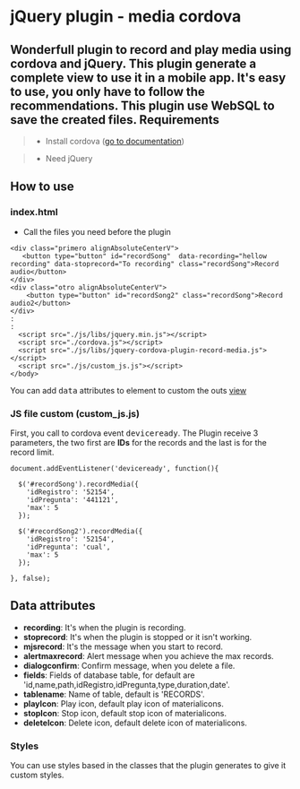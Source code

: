 jQuery plugin - media cordova
===================

Wonderfull plugin to record and play media using cordova and jQuery. This plugin generate a complete view to use it in a **mobile app**. It's easy to use,  you only have to follow the recommendations. This plugin use WebSQL to save the created files.
Requirements
-------

>- Install cordova ([go to documentation](http://cordova.apache.org/docs/en/latest/guide/platforms/android/index.html))

>- Need jQuery

How to use
-------
### index.html
- Call  the files you need before the plugin

```
<div class="primero alignAbsoluteCenterV">
   <button type="button" id="recordSong"  data-recording="hellow recording" data-stoprecord="To recording" class="recordSong">Record audio</button>
</div>
<div class="otro alignAbsoluteCenterV">
    <button type="button" id="recordSong2" class="recordSong">Record audio2</button>
</div>
:
:
  <script src="./js/libs/jquery.min.js"></script>
  <script src="./cordova.js"></script>
  <script src="./js/libs/jquery-cordova-plugin-record-media.js"></script>
  <script src="./js/custom_js.js"></script>
</body>
```
You can add <kbd>data</kbd> attributes to element to custom the outs [view](#data_attributes)
### JS file custom (custom_js.js)
First, you call to cordova event <kbd>deviceready</kbd>.
The Plugin receive 3 parameters, the two first are **IDs** for the records and the last is for the record limit.
```
document.addEventListener('deviceready', function(){

  $('#recordSong').recordMedia({ 
    'idRegistro': '52154',
    'idPregunta': '441121', 
    'max': 5 
  });

  $('#recordSong2').recordMedia({ 
    'idRegistro': '52154',
    'idPregunta': 'cual', 
    'max': 5 
  });

}, false);
```
Data attributes
-----
- **recording**: It's when the plugin is recording.
- **stoprecord**: It's when the plugin is stopped or it isn't working.
- **mjsrecord**: It's the message when you start to record.
- **alertmaxrecord**: Alert message when you achieve the max records.
- **dialogconfirm**: Confirm message, when you delete a file.
- **fields**: Fields of database table, for default are 'id,name,path,idRegistro,idPregunta,type,duration,date'.
- **tablename**:  Name of table, default is 'RECORDS'.
- **playIcon**: Play icon, default play icon of materialicons.
- **stopIcon**: Stop icon, default stop icon of materialicons.
- **deleteIcon**: Delete icon, default delete icon of materialicons.

### Styles
You can use styles based in the classes that the plugin generates to give it custom styles.
